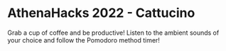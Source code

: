 # AthenaHacks 2022 - Cattucino
Grab a cup of coffee and be productive! Listen to the ambient sounds of your choice and follow the Pomodoro method timer!

